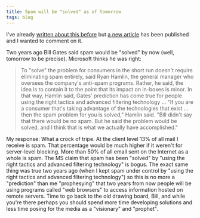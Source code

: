 ```yaml
---
title: Spam will be "solved" as of tomorrow
tags: blog
---
```


I've already [written about this before](http://wincent.com/a/about/wincent/weblog/archives/2006/01/spam_to_be_elim.php) but [a new article](http://seattlepi.nwsource.com/business/256579_software23.asp) has been published and I wanted to comment on it.

Two years ago Bill Gates said spam would be "solved" by now (well, tomorrow to be precise). Microsoft thinks he was right:

> To "solve" the problem for consumers in the short run doesn't require eliminating spam entirely, said Ryan Hamlin, the general manager who oversees the company's anti-spam programs. Rather, he said, the idea is to contain it to the point that its impact on in-boxes is minor. In that way, Hamlin said, Gates' prediction has come true for people using the right tactics and advanced filtering technology ... "If you are a consumer that's taking advantage of the technologies that exist ... then the spam problem for you is solved," Hamlin said. "Bill didn't say that there would be no spam. But he said the problem would be solved, and I think that is what we actually have accomplished."

My response: What a crock of tripe. At the client level 13% of all mail I receive is spam. That percentage would be much higher if it weren't for server-level blocking. More than 50% of all email sent on the Internet as a whole is spam. The MS claim that spam has been "solved" by "using the right tactics and advanced filtering technology" is bogus. The exact same thing was true two years ago (when I kept spam under control by "using the right tactics and advanced filtering technology") so this is no more a "prediction" than me "prophesying" that two years from now people will be using programs called "web browsers" to access information hosted on remote servers. Time to go back to the old drawing board, Bill, and while you're there perhaps you should spend more time developing solutions and less time posing for the media as a "visionary" and "prophet".
